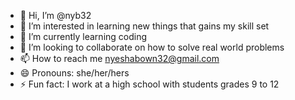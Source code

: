 - 👋 Hi, I’m @nyb32
- 👀 I’m interested in learning new things that gains my skill set
- 🌱 I’m currently learning coding
- 💞️ I’m looking to collaborate on how to solve real world problems
- 📫 How to reach me nyeshabown32@gmail.com
- 😄 Pronouns: she/her/hers
- ⚡ Fun fact: I work at a high school with students grades 9 to 12

<!---
nyb32/nyb32 is a ✨ special ✨ repository because its `README.md` (this file) appears on your GitHub profile.
You can click the Preview link to take a look at your changes.
--->

